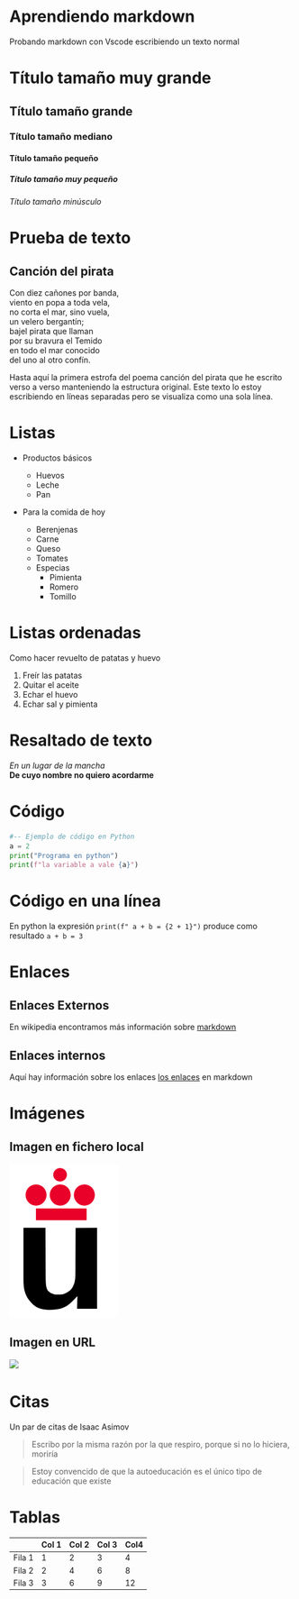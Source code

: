 # Aprendiendo markdown

Probando markdown con Vscode escribiendo 
un texto normal

# Título tamaño muy grande
## Título tamaño grande
### Título tamaño mediano
#### Título tamaño pequeño
##### Título tamaño muy pequeño
###### Título tamaño minúsculo

# Prueba de texto

## Canción del pirata
Con diez cañones por banda,  
viento en popa a toda vela,  
no corta el mar, sino vuela,  
un velero bergantín;  
bajel pirata que llaman  
por su bravura el Temido   
en todo el mar conocido  
del uno al otro confín.

Hasta aquí la primera estrofa 
del poema canción del pirata 
que he escrito verso a verso
manteniendo la estructura original.
Este texto lo estoy escribiendo 
en líneas separadas pero se visualiza como una sola línea.


# Listas

* Productos básicos
  * Huevos
  * Leche
  * Pan

* Para la comida de hoy
  * Berenjenas
  * Carne
  * Queso
  * Tomates
  * Especias
    * Pimienta
    * Romero
    * Tomillo 


# Listas ordenadas

Como hacer revuelto de patatas y huevo

1. Freír las patatas
2. Quitar el aceite 
3. Echar el huevo
4. Echar sal y pimienta


# Resaltado de texto

*En un lugar de la mancha*  
**De cuyo nombre no quiero acordarme**

# Código

```python
#-- Ejemplo de código en Python
a = 2
print("Programa en python")
print(f"la variable a vale {a}")
```
# Código en una línea 
En python la expresión `print(f" a + b = {2 + 1}")` produce como resultado `a + b = 3`

# Enlaces

## Enlaces Externos

En wikipedia encontramos más información sobre [markdown](https://es.wikipedia.org/wiki/Markdown)

## Enlaces internos

Aquí hay información sobre los enlaces [los enlaces](#Enlaces) en markdown

# Imágenes

## Imagen en fichero local

![](Logo-urjc.png)


## Imagen en URL

![](https://upload.wikimedia.org/wikipedia/commons/2/2f/CC_BY-SA_3.0.png)

# Citas

Un par de citas de Isaac Asimov

> Escribo por la misma razón por la que respiro, porque si no lo hiciera, moriría  

> Estoy convencido de que la autoeducación es el único tipo de educación que existe

# Tablas

|         | Col 1 | Col 2| Col 3| Col4 |
|---------|-------|------|------|------|
|  Fila 1 |   1   |   2  |   3  |  4   |
|  Fila 2 |   2   |   4  |   6  |  8   |
|  Fila 3 |   3   |   6  |   9  |  12  |

